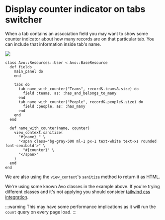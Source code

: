 # Display counter indicator on tabs switcher

When a tab contains an association field you may want to show some counter indicator about how many records are on that particular tab. You can include that information inside tab's name.

![](/assets/img/recipes/tabs-counter-indicator/tabs_counter.png)

```ruby{7,10,16-23}
class Avo::Resources::User < Avo::BaseResource
  def fields
    main_panel do
    end

    tabs do
      tab name_with_counter("Teams", record&.teams&.size) do
        field :teams, as: :has_and_belongs_to_many
      end
      tab name_with_counter("People", record&.people&.size) do
        field :people, as: :has_many
      end
    end
  end

  def name_with_counter(name, counter)
    view_context.sanitize(
      "#{name} " \
      "<span class='bg-gray-500 ml-1 px-1 text-white text-xs rounded font-semibold'>" \
        "#{counter}" \
      "</span>"
    )
  end
end
```

We are also using the `view_context`'s `sanitize` method to return it as HTML.

We're using some known Avo classes in the example above. If you're trying different classes and it's not applying you should consider [tailwind css integration](../tailwindcss-integration).

:::warning
This may have some performance implications as it will run the `count` query on every page load.
:::
